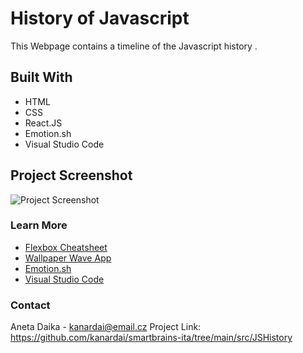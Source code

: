 # History of Javascript

This Webpage contains a timeline of the Javascript history .

## Built With

- HTML
- CSS
- React.JS
- Emotion.sh
- Visual Studio Code

## Project Screenshot

![Project Screenshot](https://i.ibb.co/DLZ2LSm/jshistory.jpg)

### Learn More

- [Flexbox Cheatsheet](https://darekkay.com/flexbox-cheatsheet/)
- [Wallpaper Wave App](https://app.haikei.app/)
- [Emotion.sh](https://emotion.sh/docs/introduction)
- [Visual Studio Code](https://code.visualstudio.com/docs/languages/markdown)

### Contact

Aneta Daika - kanardai@email.cz
Project Link: https://github.com/kanardai/smartbrains-ita/tree/main/src/JSHistory
